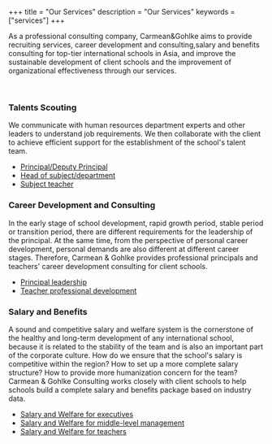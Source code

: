 +++
title = "Our Services"
description = "Our Services"
keywords = ["services"]
+++

As a professional consulting company, Carmean&Gohlke aims to provide recruiting services, career development and consulting,salary and benefits consulting for top-tier international schools in Asia, and improve the sustainable development of client schools and the improvement of organizational effectiveness through our services.

<br>  

<!-- raw html -->
<div class="container">
    <div class="col-xs-12 col-sm-6 col-md-4">
        <div class="panel panel-custom">
            <div class="panel-heading">
                <h3 class="panel-title">Talents Scouting</h3>
            </div>
            <div class="panel-body">
                We communicate with human resources department experts and other leaders to understand job requirements. We then collaborate with the client to achieve efficient support for the establishment of the school's talent team.
            </div>
            <div class="panel-footer">
                <ul class="list-group">
                    <li class="list-group-item">
                        <a href="/">
                            Principal/Deputy Principal
                        </a>
                    </li>
                    <li class="list-group-item">
                        <a href="/">
                            Head of subject/department
                        </a>
                    </li>
                    <li class="list-group-item">
                        <a href="/">
                            Subject teacher
                        </a>
                    </li>
                </ul>
            </div>
        </div>
    </div>
    <div class="col-xs-12 col-sm-6 col-md-4">
        <div class="panel panel-custom">
            <div class="panel-heading">
                <h3 class="panel-title">Career Development and Consulting
</h3>
            </div>
            <div class="panel-body">
                In the early stage of school development, rapid growth period, stable period or transition period, there are different requirements for the leadership of the principal. At the same time, from the perspective of personal career development, personal demands are also different at different career stages. Therefore, Carmean & Gohlke provides professional principals and teachers' career development consulting for client schools.
            </div>
            <div class="panel-footer">
                <ul class="list-group">
                    <li class="list-group-item">
                        <a href="/">
                            Principal leadership
                        </a>
                    </li>
                    <li class="list-group-item">
                        <a href="/">
                            Teacher professional development
                        </a>
                    </li>
            </ul>
          </div>
        </div>
    </div>
    <div class="col-xs-12 col-sm-6 col-md-4">
        <div class="panel panel-custom">
            <div class="panel-heading">
                <h3 class="panel-title">Salary and Benefits</h3>
            </div>
            <div class="panel-body">
                A sound and competitive salary and welfare system is the cornerstone of the healthy and long-term development of any international school, because it is related to the stability of the team and is also an important part of the corporate culture. How do we  ensure that the school's salary is competitive within the region? How to set up a more complete salary structure? How to provide more humanization concern for the team? Carmean & Gohlke Consulting works closely with client schools to help schools build a complete salary and benefits package based on industry data.
            </div>
            <div class="panel-footer">
                <ul class="list-group">
                    <li class="list-group-item">
                        <a href="/">
                            Salary and Welfare for executives
                        </a>
                    </li>
                    <li class="list-group-item">
                        <a href="/">
                            Salary and Welfare for middle-level management
                        </a>
                    </li>
                    <li class="list-group-item">
                        <a href="/">
                            Salary and Welfare for teachers
                        </a>
                    </li>
                </ul>
            </div>            
        </div>
    </div>
</div>
